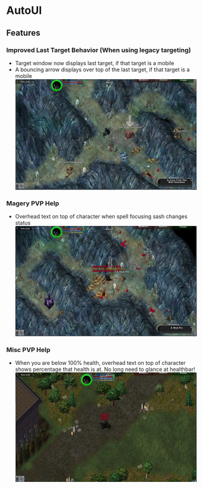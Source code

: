 AutoUI
======

Features
--------
### Improved Last Target Behavior (When using legacy targeting)
- Target window now displays last target, if that target is a mobile
- A bouncing arrow displays over top of the last target, if that target is a mobile
![Alt text](https://raw.githubusercontent.com/johnpwrs/AutoUI/master/Screenshots/lasttargetindicator.JPG)

### Magery PVP Help
- Overhead text on top of character when spell focusing sash changes status
![Alt text](https://raw.githubusercontent.com/johnpwrs/AutoUI/master/Screenshots/spellfocusingsash.JPG)

### Misc PVP Help
- When you are below 100% health, overhead text on top of character shows percentage that health is at.  No long need to glance at healthbar!
![Alt text](https://raw.githubusercontent.com/johnpwrs/AutoUI/master/Screenshots/autouihealth.JPG)

